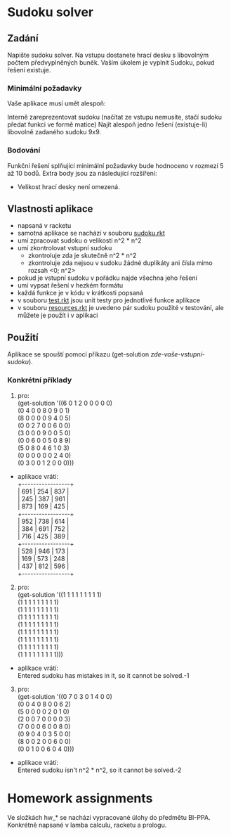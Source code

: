 # Sudoku solver

## Zadání
Napište sudoku solver. Na vstupu dostanete hrací desku s libovolným počtem předvyplněných buněk. Vaším úkolem je vyplnit Sudoku, pokud řešení existuje.

### Minimální požadavky
Vaše aplikace musí umět alespoň:

Interně zareprezentovat sudoku (načítat ze vstupu nemusíte, stačí sudoku předat funkci ve formě matice)
Najít alespoň jedno řešení (existuje-li) libovolně zadaného sudoku 9x9.

### Bodování
Funkční řešení splňující minimální požadavky bude hodnoceno v rozmezí 5 až 10 bodů. Extra body jsou za následující rozšíření:

* Velikost hrací desky není omezená.

## Vlastnosti aplikace
* napsaná v racketu
* samotná aplikace se nachází v souboru [sudoku.rkt](sudoku.rkt)
* umí zpracovat sudoku o velikosti n^2 * n^2  
* umí zkontrolovat vstupní sudoku
  * zkontroluje zda je skutečně n^2 * n^2
  * zkontroluje zda nejsou v sudoku žádné duplikáty ani čísla mimo rozsah <0; n^2>
* pokud je vstupní sudoku v pořádku najde všechna jeho řešení
* umí vypsat řešení v hezkém formátu
* každá funkce je v kódu v krátkosti popsaná
* v souboru [test.rkt](test.rkt) jsou unit testy pro jednotlivé funkce aplikace
* v souboru [resources.rkt](resources.rkt) je uvedeno pár sudoku použité v testování, ale můžete je použít i v aplikaci

## Použití
Aplikace se spouští pomocí příkazu (get-solution *zde-vaše-vstupní-sudoku*). 

### Konkrétní příklady
1. pro:\
	(get-solution '((6 0 1 2 0 0 0 0 0)\
			(0 4 0 0 8 0 9 0 1)\
			(8 0 0 0 0 9 4 0 5)\
			(0 0 2 7 0 0 6 0 0)\
			(3 0 0 0 9 0 0 5 0)\
			(0 0 6 0 0 5 0 8 9)\
			(5 0 8 0 4 6 1 0 3)\
			(0 0 0 0 0 0 2 4 0)\
			(0 3 0 0 1 2 0 0 0)))
  * aplikace vrátí:\
	+-----------------+\
	| 691 | 254 | 837 |\
	| 245 | 387 | 961 |\
	| 873 | 169 | 425 |\
	+-----------------+\
	| 952 | 738 | 614 |\
	| 384 | 691 | 752 |\
	| 716 | 425 | 389 |\
	+-----------------+\
	| 528 | 946 | 173 |\
	| 169 | 573 | 248 |\
	| 437 | 812 | 596 |\
	+-----------------+
2. pro:\
	(get-solution '((1 1 1 1 1 1 1 1 1)\
		        (1 1 1 1 1 1 1 1 1)\
		        (1 1 1 1 1 1 1 1 1)\
		        (1 1 1 1 1 1 1 1 1)\
		        (1 1 1 1 1 1 1 1 1)\
		        (1 1 1 1 1 1 1 1 1)\
		        (1 1 1 1 1 1 1 1 1)\
		        (1 1 1 1 1 1 1 1 1)\
		        (1 1 1 1 1 1 1 1 1)))
  * aplikace vrátí:\
  	Entered sudoku has mistakes in it, so it cannot be solved.-1
3. pro:\
	(get-solution '((0 7 0 3 0 1 4 0 0)\
		        (0 0 4 0 8 0 0 6 2)\
		        (5 0 0 0 0 2 0 1 0)\
		        (2 0 0 7 0 0 0 0 3)\
		        (7 0 0 0 6 0 0 8 0)\
		        (0 9 0 4 0 3 5 0 0)\
		        (8 0 0 2 0 0 6 0 0)\
		        (0 0 1 0 0 6 0 4 0)))
  * aplikace vrátí:\
  	Entered sudoku isn't n^2 * n^2, so it cannot be solved.-2
    
# Homework assignments

Ve složkách hw_* se nachází vypracované úlohy do předmětu BI-PPA. Konkrétně napsané v lamba calculu, racketu a prologu.

